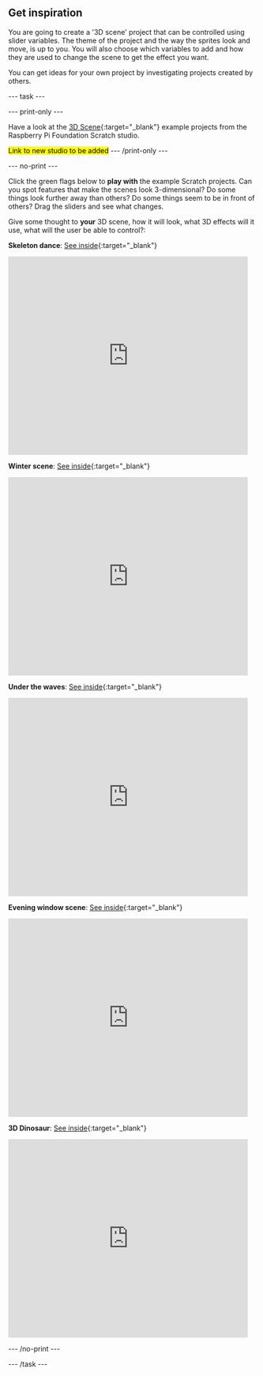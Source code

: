 ## Get inspiration

You are going to create a '3D scene' project that can be controlled using slider variables. The theme of the project and the way the sprites look and move, is up to you. You will also choose which variables to add and how they are used to change the scene to get the effect you want. 

You can get ideas for your own project by investigating projects created by others.

--- task ---

--- print-only ---

Have a look at the [3D Scene](https://scratch.mit.edu/studios/27756161){:target="_blank"} example projects from the Raspberry Pi Foundation Scratch studio.

<mark>Link to new studio to be added</mark>
--- /print-only ---

--- no-print ---

Click the green flags below to **play with** the example Scratch projects. Can you spot features that make the scenes look 3-dimensional? Do some things look further away than others? Do some things seem to be in front of others? Drag the sliders and see what changes. 

Give some thought to **your** 3D scene, how it will look, what 3D effects will it use, what will the user be able to control?:

**Skeleton dance**: [See inside](https://scratch.mit.edu/projects/449737128/editor){:target="_blank"}

<div class="scratch-preview">
  <iframe allowtransparency="true" width="485" height="402" src="https://scratch.mit.edu/projects/embed/449737128/?autostart=false" frameborder="0"></iframe>
</div>

**Winter scene**: [See inside](https://scratch.mit.edu/projects/447121911/editor){:target="_blank"}

<div class="scratch-preview">
  <iframe src="https://scratch.mit.edu/projects/447121911/embed" allowtransparency="true" width="485" height="402" frameborder="0" scrolling="no" allowfullscreen></iframe>
</div>

**Under the waves**: [See inside](https://scratch.mit.edu/projects/447874869/editor){:target="_blank"}

<div class="scratch-preview">
  <iframe allowtransparency="true" width="485" height="402" src="https://scratch.mit.edu/projects/embed/447874869/?autostart=false" frameborder="0"></iframe>
</div>

**Evening window scene**: [See inside](https://scratch.mit.edu/projects/437510050/editor){:target="_blank"}

<div class="scratch-preview">
  <iframe allowtransparency="true" width="485" height="402" src="https://scratch.mit.edu/projects/embed/437510050/?autostart=false" frameborder="0"></iframe>
</div>

**3D Dinosaur**: [See inside](https://scratch.mit.edu/projects/445737025/editor){:target="_blank"}

<div class="scratch-preview">
  <iframe allowtransparency="true" width="485" height="402" src="https://scratch.mit.edu/projects/embed/445737025/?autostart=false" frameborder="0"></iframe>
</div>

--- /no-print ---

--- /task ---
